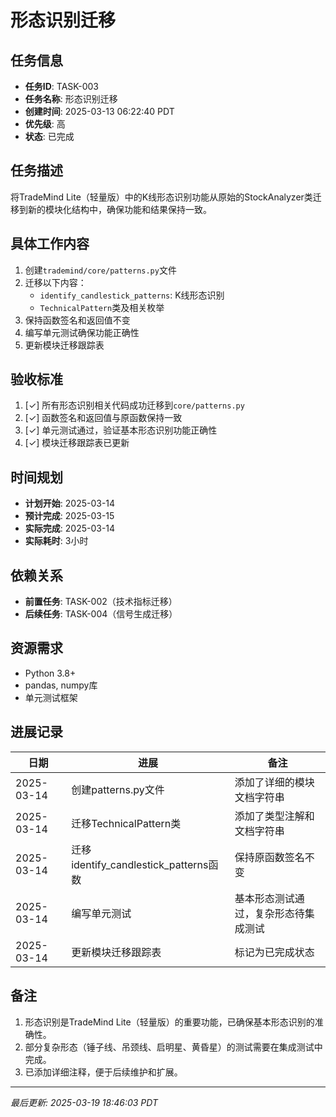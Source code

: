 # 形态识别迁移

## 任务信息

- **任务ID**: TASK-003
- **任务名称**: 形态识别迁移
- **创建时间**: 2025-03-13 06:22:40 PDT
- **优先级**: 高
- **状态**: 已完成

## 任务描述

将TradeMind Lite（轻量版）中的K线形态识别功能从原始的StockAnalyzer类迁移到新的模块化结构中，确保功能和结果保持一致。

## 具体工作内容

1. 创建`trademind/core/patterns.py`文件
2. 迁移以下内容：
   - `identify_candlestick_patterns`: K线形态识别
   - `TechnicalPattern`类及相关枚举
3. 保持函数签名和返回值不变
4. 编写单元测试确保功能正确性
5. 更新模块迁移跟踪表

## 验收标准

1. [✓] 所有形态识别相关代码成功迁移到`core/patterns.py`
2. [✓] 函数签名和返回值与原函数保持一致
3. [✓] 单元测试通过，验证基本形态识别功能正确性
4. [✓] 模块迁移跟踪表已更新

## 时间规划

- **计划开始**: 2025-03-14
- **预计完成**: 2025-03-15
- **实际完成**: 2025-03-14
- **实际耗时**: 3小时

## 依赖关系

- **前置任务**: TASK-002（技术指标迁移）
- **后续任务**: TASK-004（信号生成迁移）

## 资源需求

- Python 3.8+
- pandas, numpy库
- 单元测试框架

## 进展记录

| 日期 | 进展 | 备注 |
|------|------|------|
| 2025-03-14 | 创建patterns.py文件 | 添加了详细的模块文档字符串 |
| 2025-03-14 | 迁移TechnicalPattern类 | 添加了类型注解和文档字符串 |
| 2025-03-14 | 迁移identify_candlestick_patterns函数 | 保持原函数签名不变 |
| 2025-03-14 | 编写单元测试 | 基本形态测试通过，复杂形态待集成测试 |
| 2025-03-14 | 更新模块迁移跟踪表 | 标记为已完成状态 |

## 备注

1. 形态识别是TradeMind Lite（轻量版）的重要功能，已确保基本形态识别的准确性。
2. 部分复杂形态（锤子线、吊颈线、启明星、黄昏星）的测试需要在集成测试中完成。
3. 已添加详细注释，便于后续维护和扩展。

---
*最后更新: 2025-03-19 18:46:03 PDT*

<!--
[CODE NOW] - 当任务分析过久时立即开始执行
[FOCUS] - 当任务范围扩大时及时聚焦
[RESET] - 当遇到阻塞时重新规划方案
[DECISION] - 当决策延迟时果断确定
--> 